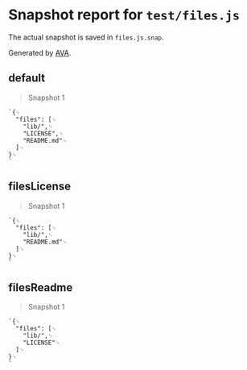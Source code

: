 # Snapshot report for `test/files.js`

The actual snapshot is saved in `files.js.snap`.

Generated by [AVA](https://ava.li).

## default

> Snapshot 1

    `{␊
      "files": [␊
        "lib/",␊
        "LICENSE",␊
        "README.md"␊
      ]␊
    }␊
    `

## filesLicense

> Snapshot 1

    `{␊
      "files": [␊
        "lib/",␊
        "README.md"␊
      ]␊
    }␊
    `

## filesReadme

> Snapshot 1

    `{␊
      "files": [␊
        "lib/",␊
        "LICENSE"␊
      ]␊
    }␊
    `
